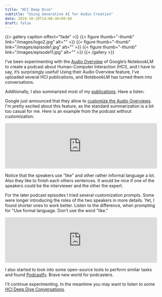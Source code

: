 ```yaml
---
title: "HCI Deep Dive"
subtitle: "Using Generative AI for Audio Creation"
date: 2024-10-20T14:08:46+09:00
draft: false
---
```


{{< gallery caption-effect="fade" >}}
  {{< figure thumb="-thumb" link="/images/logo2.jpg" alt="" >}}
  {{< figure thumb="-thumb" link="/images/episode1.jpg" alt="" >}}
  {{< figure thumb="-thumb" link="/images/episode11.jpg" alt="" >}}
{{< /gallery >}}

I’ve been experimenting with the [Audio Overview](https://blog.google/technology/ai/notebooklm-audio-overviews/) of Google’s NotebookLM to create a podcast about Human-Computer Interaction (HCI), and I have to say, it’s surprisingly useful! Using their Audio Overview feature, I’ve uploaded several HCI publications, and NotebookLM has turned them into conversations.  

Additionally, I also summarized most of my [publications](https://kaikunze.de/publications/). Have a listen.

Google just announced that they allow to [customize the Audio Overviews](https://blog.google/technology/ai/notebooklm-update-october-2024/). I'm pretty excited about this feature, as the standard summarization is a bit too casual for me. Here is an example from the podcast without customization:

<iframe title="Linking Audience Physiology to Choreography" allowtransparency="true" height="150" width="100%" style="border: none; min-width: min(100%, 430px);height:150px;" scrolling="no" data-name="pb-iframe-player" src="https://www.podbean.com/player-v2/?from=embed&i=t6igx-16f1fba-pb&share=1&download=1&fonts=Arial&skin=1&font-color=auto&rtl=0&logo_link=episode_page&btn-skin=7&size=150" loading="lazy"></iframe>

Notice that the speakers use "like" and other rather informal language a lot. Also they like to finish each others sentences. It would be nice if one of the speakers could be the interviewer and the other the expert.

For the later podcast episodes I tried several customization prompts. Some were longer introducing the roles of the two speakers in more details. Yet, I found shorter ones to work better.
Listen to the difference, when prompting for "Use formal language. Don't use the word "like."
 
<iframe title="Linking Audience Physiology to Choreography" allowtransparency="true" height="150" width="100%" style="border: none; min-width: min(100%, 430px);height:150px;" scrolling="no" data-name="pb-iframe-player" src="https://www.podbean.com/player-v2/?i=e9byw-17119a0-pb&from=pb6admin&share=1&download=1&rtl=0&fonts=Arial&skin=1&font-color=auto&logo_link=episode_page&btn-skin=7" loading="lazy"></iframe>



I also started to look into some open-source tools to perform similar tasks and found [Podcastfy](https://github.com/souzatharsis/podcastfy). Brave new world for podcasters.

I'll continue experimenting. In the meantime you may want to listen to some [HCI Deep Dive Conversations](https://www.deep-hci.org).









